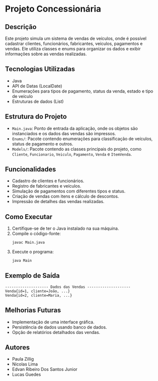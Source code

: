 # Projeto Concessionária

## Descrição
Este projeto simula um sistema de vendas de veículos, onde é possível cadastrar clientes, funcionários, fabricantes, veículos, pagamentos e vendas. Ele utiliza classes e enums para organizar os dados e exibir informações sobre as vendas realizadas.

## Tecnologias Utilizadas
- Java
- API de Datas (LocalDate)
- Enumerações para tipos de pagamento, status da venda, estado e tipo de veículo
- Estruturas de dados (List)

## Estrutura do Projeto
- `Main.java`: Ponto de entrada da aplicação, onde os objetos são instanciados e os dados das vendas são impressos.
- `Enums/`: Pacote contendo enumerações para classificação de veículos, status de pagamento e outros.
- `Models/`: Pacote contendo as classes principais do projeto, como `Cliente`, `Funcionario`, `Veiculo`, `Pagamento`, `Venda` e `ItemVenda`.

## Funcionalidades
- Cadastro de clientes e funcionários.
- Registro de fabricantes e veículos.
- Simulação de pagamentos com diferentes tipos e status.
- Criação de vendas com itens e cálculo de descontos.
- Impressão de detalhes das vendas realizadas.

## Como Executar
1. Certifique-se de ter o Java instalado na sua máquina.
2. Compile o código-fonte:
   ```sh
   javac Main.java
   ```
3. Execute o programa:
   ```sh
   java Main
   ```

## Exemplo de Saída
```
-------------------- Dados das Vendas --------------------
Venda{id=1, cliente=João, ...}
Venda{id=2, cliente=Maria, ...}
```

## Melhorias Futuras
- Implementação de uma interface gráfica.
- Persistência de dados usando banco de dados.
- Opção de relatórios detalhados das vendas.

## Autores
- Paula Zillig
- Nicolas Lima
- Edvan Ribeiro Dos Santos Junior
- Lucas Guedes
  

